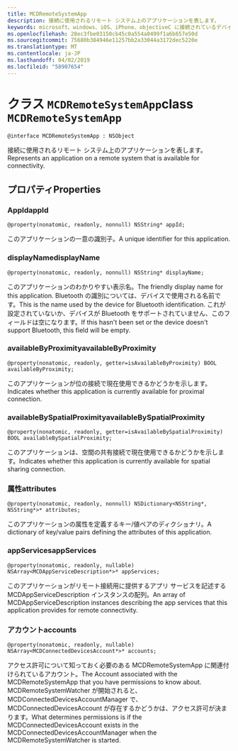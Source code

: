```yaml
---
title: MCDRemoteSystemApp
description: 接続に使用されるリモート システム上のアプリケーションを表します。
keywords: microsoft、windows、iOS、iPhone、objectiveC に接続されているデバイス、プロジェクトのローマ
ms.openlocfilehash: 28ec3fbe03150cb45c0a554a0499f1a6b657e50d
ms.sourcegitcommit: 75680b384946e11257bb2a33044a3172dec5220e
ms.translationtype: MT
ms.contentlocale: ja-JP
ms.lasthandoff: 04/02/2019
ms.locfileid: "58907654"
---
```

# <a name="class-mcdremotesystemapp"></a><span data-ttu-id="cd7db-104">クラス `MCDRemoteSystemApp`</span><span class="sxs-lookup"><span data-stu-id="cd7db-104">class `MCDRemoteSystemApp`</span></span> 

```
@interface MCDRemoteSystemApp : NSObject
```  

<span data-ttu-id="cd7db-105">接続に使用されるリモート システム上のアプリケーションを表します。</span><span class="sxs-lookup"><span data-stu-id="cd7db-105">Represents an application on a remote system that is available for connectivity.</span></span>

## <a name="properties"></a><span data-ttu-id="cd7db-106">プロパティ</span><span class="sxs-lookup"><span data-stu-id="cd7db-106">Properties</span></span>

### <a name="appid"></a><span data-ttu-id="cd7db-107">AppId</span><span class="sxs-lookup"><span data-stu-id="cd7db-107">appId</span></span>
`@property(nonatomic, readonly, nonnull) NSString* appId;`

<span data-ttu-id="cd7db-108">このアプリケーションの一意の識別子。</span><span class="sxs-lookup"><span data-stu-id="cd7db-108">A unique identifier for this application.</span></span>

### <a name="displayname"></a><span data-ttu-id="cd7db-109">displayName</span><span class="sxs-lookup"><span data-stu-id="cd7db-109">displayName</span></span>
`@property(nonatomic, readonly, nonnull) NSString* displayName;`

<span data-ttu-id="cd7db-110">このアプリケーションのわかりやすい表示名。</span><span class="sxs-lookup"><span data-stu-id="cd7db-110">The friendly display name for this application.</span></span> <span data-ttu-id="cd7db-111">Bluetooth の識別については、デバイスで使用される名前です。</span><span class="sxs-lookup"><span data-stu-id="cd7db-111">This is the name used by the device for Bluetooth identification.</span></span> <span data-ttu-id="cd7db-112">これが設定されていないか、デバイスが Bluetooth をサポートされていません、このフィールドは空になります。</span><span class="sxs-lookup"><span data-stu-id="cd7db-112">If this hasn't been set or the device doesn't support Bluetooth, this field will be empty.</span></span>

### <a name="availablebyproximity"></a><span data-ttu-id="cd7db-113">availableByProximity</span><span class="sxs-lookup"><span data-stu-id="cd7db-113">availableByProximity</span></span>
`@property(nonatomic, readonly, getter=isAvailableByProximity) BOOL availableByProximity;`

<span data-ttu-id="cd7db-114">このアプリケーションが位の接続で現在使用できるかどうかを示します。</span><span class="sxs-lookup"><span data-stu-id="cd7db-114">Indicates whether this application is currently available for proximal connection.</span></span>

### <a name="availablebyspatialproximity"></a><span data-ttu-id="cd7db-115">availableBySpatialProximity</span><span class="sxs-lookup"><span data-stu-id="cd7db-115">availableBySpatialProximity</span></span>
`@property(nonatomic, readonly, getter=isAvailableBySpatialProximity) BOOL availableBySpatialProximity;`

<span data-ttu-id="cd7db-116">このアプリケーションは、空間の共有接続で現在使用できるかどうかを示します。</span><span class="sxs-lookup"><span data-stu-id="cd7db-116">Indicates whether this application is currently available for spatial sharing connection.</span></span>

### <a name="attributes"></a><span data-ttu-id="cd7db-117">属性</span><span class="sxs-lookup"><span data-stu-id="cd7db-117">attributes</span></span>
`@property(nonatomic, readonly, nonnull) NSDictionary<NSString*, NSString*>* attributes;`

<span data-ttu-id="cd7db-118">このアプリケーションの属性を定義するキー/値ペアのディクショナリ。</span><span class="sxs-lookup"><span data-stu-id="cd7db-118">A dictionary of key/value pairs defining the attributes of this application.</span></span>

### <a name="appservices"></a><span data-ttu-id="cd7db-119">appServices</span><span class="sxs-lookup"><span data-stu-id="cd7db-119">appServices</span></span>
`@property(nonatomic, readonly, nullable) NSArray<MCDAppServiceDescription*>* appServices;`

<span data-ttu-id="cd7db-120">このアプリケーションがリモート接続用に提供するアプリ サービスを記述する MCDAppServiceDescription インスタンスの配列。</span><span class="sxs-lookup"><span data-stu-id="cd7db-120">An array of MCDAppServiceDescription instances describing the app services that this application provides for remote connectivity.</span></span>

### <a name="accounts"></a><span data-ttu-id="cd7db-121">アカウント</span><span class="sxs-lookup"><span data-stu-id="cd7db-121">accounts</span></span>
`@property(nonatomic, readonly, nullable) NSArray<MCDConnectedDevicesAccount*>* accounts;`

<span data-ttu-id="cd7db-122">アクセス許可について知っておく必要のある MCDRemoteSystemApp に関連付けられているアカウント。</span><span class="sxs-lookup"><span data-stu-id="cd7db-122">The Account associated with the MCDRemoteSystemApp that you have permissions to know about.</span></span> <span data-ttu-id="cd7db-123">MCDRemoteSystemWatcher が開始されると、MCDConnectedDevicesAccountManager で、MCDConnectedDevicesAccount が存在するかどうかは、アクセス許可が決まります。</span><span class="sxs-lookup"><span data-stu-id="cd7db-123">What determines permissions is if the MCDConnectedDevicesAccount exists in the MCDConnectedDevicesAccountManager when the MCDRemoteSystemWatcher is started.</span></span>